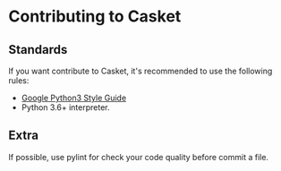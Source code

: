 # **Contributing to Casket**
## **Standards**
If you want contribute to Casket, it's recommended to use the following rules:

- [Google Python3 Style Guide](https://google.github.io/styleguide/pyguide.html)
- Python 3.6+ interpreter.

## Extra
If possible, use pylint for check your code quality before commit a file. 
